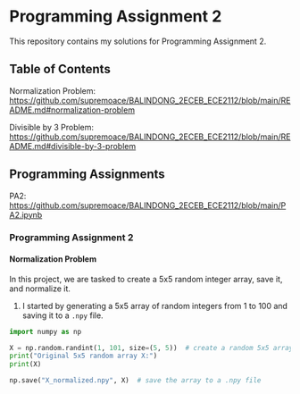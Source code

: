 # Programming Assignment 2

This repository contains my solutions for Programming Assignment 2.

## Table of Contents
Normalization Problem: https://github.com/supremoace/BALINDONG_2ECEB_ECE2112/blob/main/README.md#normalization-problem

Divisible by 3 Problem: https://github.com/supremoace/BALINDONG_2ECEB_ECE2112/blob/main/README.md#divisible-by-3-problem

## Programming Assignments

PA2: https://github.com/supremoace/BALINDONG_2ECEB_ECE2112/blob/main/PA2.ipynb

### Programming Assignment 2
#### Normalization Problem
In this project, we are tasked to create a 5x5 random integer array, save it, and normalize it.

1. I started by generating a 5x5 array of random integers from 1 to 100 and saving it to a `.npy` file.
```python
import numpy as np

X = np.random.randint(1, 101, size=(5, 5))  # create a random 5x5 array
print("Original 5x5 random array X:")
print(X)

np.save("X_normalized.npy", X)  # save the array to a .npy file
